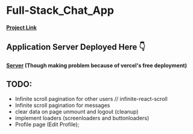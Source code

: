 # Full-Stack_Chat_App
#### [Project Link](https://full-stack-chat-app-fawn.vercel.app/)

## Application Server Deployed Here 👇
#### [Server](https://full-stack-chat-app-steel.vercel.app/) (Though making problem because of vercel's free deployment)




## TODO:
 - Infinite scroll pagination for other users // infinite-react-scroll
 - Infinite scroll pagination for messages
 - clear data on page unmount and logout (cleanup)
 - implement loaders (screenloaders and buttonloaders)
 - Profile page (Edit Profile);